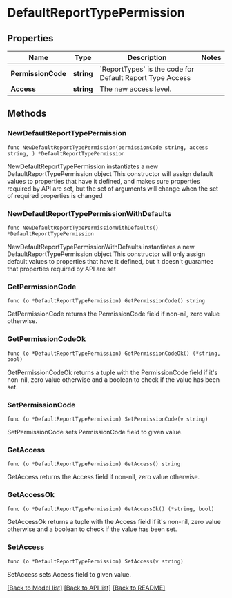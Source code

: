 # DefaultReportTypePermission

## Properties

Name | Type | Description | Notes
------------ | ------------- | ------------- | -------------
**PermissionCode** | **string** | &#x60;ReportTypes&#x60; is the code for Default Report Type Access | 
**Access** | **string** | The new access level. | 

## Methods

### NewDefaultReportTypePermission

`func NewDefaultReportTypePermission(permissionCode string, access string, ) *DefaultReportTypePermission`

NewDefaultReportTypePermission instantiates a new DefaultReportTypePermission object
This constructor will assign default values to properties that have it defined,
and makes sure properties required by API are set, but the set of arguments
will change when the set of required properties is changed

### NewDefaultReportTypePermissionWithDefaults

`func NewDefaultReportTypePermissionWithDefaults() *DefaultReportTypePermission`

NewDefaultReportTypePermissionWithDefaults instantiates a new DefaultReportTypePermission object
This constructor will only assign default values to properties that have it defined,
but it doesn't guarantee that properties required by API are set

### GetPermissionCode

`func (o *DefaultReportTypePermission) GetPermissionCode() string`

GetPermissionCode returns the PermissionCode field if non-nil, zero value otherwise.

### GetPermissionCodeOk

`func (o *DefaultReportTypePermission) GetPermissionCodeOk() (*string, bool)`

GetPermissionCodeOk returns a tuple with the PermissionCode field if it's non-nil, zero value otherwise
and a boolean to check if the value has been set.

### SetPermissionCode

`func (o *DefaultReportTypePermission) SetPermissionCode(v string)`

SetPermissionCode sets PermissionCode field to given value.


### GetAccess

`func (o *DefaultReportTypePermission) GetAccess() string`

GetAccess returns the Access field if non-nil, zero value otherwise.

### GetAccessOk

`func (o *DefaultReportTypePermission) GetAccessOk() (*string, bool)`

GetAccessOk returns a tuple with the Access field if it's non-nil, zero value otherwise
and a boolean to check if the value has been set.

### SetAccess

`func (o *DefaultReportTypePermission) SetAccess(v string)`

SetAccess sets Access field to given value.



[[Back to Model list]](../README.md#documentation-for-models) [[Back to API list]](../README.md#documentation-for-api-endpoints) [[Back to README]](../README.md)



